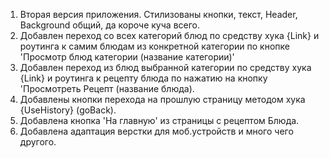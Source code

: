 1) Вторая версия приложения. Стилизованы кнопки, текст, Header, Background общий, да короче куча всего.
2) Добавлен переход со всех категорий блюд по средству хука {Link} и роутинга к самим блюдам из конкретной категории по кнопке 'Просмотр блюд категории (название категории)'
3) Добавлен переход из блюд выбранной категории по средству хука {Link} и роутинга к рецепту блюда по нажатию на кнопку 'Просмотреть Рецепт (название блюда).
4) Добавлены кнопки перехода на прошлую страницу методом хука {UseHistory} (goBack).
5) Добавлена кнопка 'На главную' из страницы с рецептом Блюда.
6) Добавлена адаптация верстки для моб.устройств и много чего другого.
